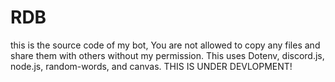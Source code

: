 # RDB
this is the source code of my bot, You are not allowed to copy any files and share them with others without my permission.
This uses Dotenv, discord.js, node.js, random-words, and canvas.
THIS IS UNDER DEVLOPMENT!
